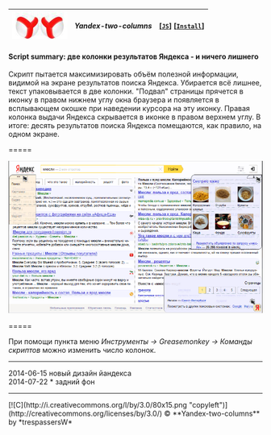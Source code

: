 | ![ya2ay](/res/ya.jpg) | ***Yandex-two-columns*** |  **[[`JS`]](../src/Yandex-two-columns.user.js)**     **[[`Install`]](/../../raw/master/src/Yandex-two-columns.user.js)**
| :----: | :---- | ----- |
#### **Script summary:** две колонки результатов Яндекса - и ничего лишнего 

Скрипт пытается максимизировать объём полезной информации, 
видимой на экране результатов поиска Яндекса. 
Убирается всё лишнее, текст упаковывается в две колонки. 
"Подвал" страницы прячется в иконку в правом нижнем углу окна браузера 
и появляется в всплывающем окошке при наведении курсора на эту иконку. 
Правая колонка выдачи Яндекса скрывается в иконке в правом верхнем углу. 
В итоге: десять результатов поиска Яндекса помещаются, как правило, на одном экране. 

=====

![screenshot](../res/yanTwoShot.png)

=====

При помощи пункта меню *Инструменты → Greasemonkey → Команды скриптов* можно изменить число колонок. <br>

<hr>
2014-06-15 новый дизайн йандекса<br>
2014-07-22 * задний фон

<hr>
[![C](http://i.creativecommons.org/l/by/3.0/80x15.png "copyleft")] (http://creativecommons.org/licenses/by/3.0/) © **Yandex-two-columns** by *trespassersW*
